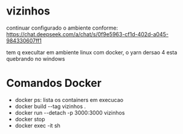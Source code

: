# vizinhos

continuar configurado o ambiente conforme: https://chat.deepseek.com/a/chat/s/0f9e5963-cf1d-402d-a045-984330607ff1

tem q execultar em ambiente linux com docker, o yarn dersao 4 esta quebrando no windows

# Comandos Docker

- docker ps: lista os containers em execucao
- docker build --tag vizinhos .
- docker run --detach -p 3000:3000 vizinhos
- docker stop <name>
- docker exec -it <name> sh
